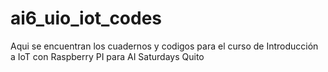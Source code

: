 # ai6_uio_iot_codes
 Aqui se encuentran los cuadernos y codigos para el curso de Introducción a IoT con Raspberry PI para AI Saturdays Quito
